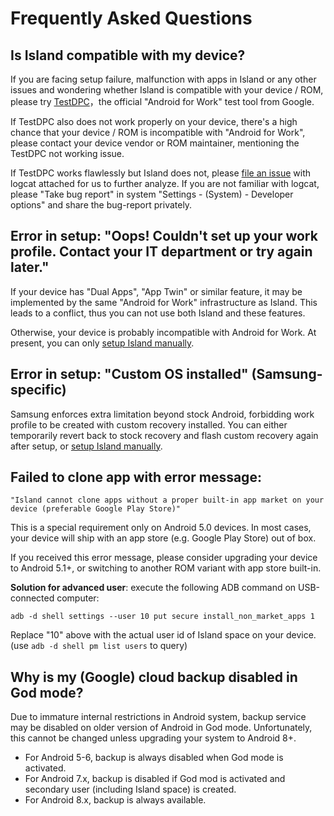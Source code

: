 Frequently Asked Questions
==========================

Is Island compatible with my device?
---

If you are facing setup failure, malfunction with apps in Island or any other issues and wondering whether Island is compatible with your device / ROM, please try [TestDPC](https://play.google.com/store/apps/details?id=com.afwsamples.testdpc)，the official "Android for Work" test tool from Google.

If TestDPC also does not work properly on your device, there's a high chance that your device / ROM is incompatible with "Android for Work", please contact your device vendor or ROM maintainer, mentioning the TestDPC not working issue.

If TestDPC works flawlessly but Island does not, please [file an issue](https://github.com/oasisfeng/island/issues) with logcat attached for us to further analyze. If you are not familiar with logcat, please "Take bug report" in system "Settings - (System) - Developer options" and share the bug-report privately.


Error in setup: "Oops! Couldn't set up your work profile. Contact your IT department or try again later."
---

  If your device has "Dual Apps", "App Twin" or similar feature, it may be implemented by the same "Android for Work" infrastructure as Island. This leads to a conflict, thus you can not use both Island and these features.

  Otherwise, your device is probably incompatible with Android for Work. At present, you can only [setup Island manually](/setup.md).

Error in setup: "Custom OS installed" (Samsung-specific)
---

  Samsung enforces extra limitation beyond stock Android, forbidding work profile to be created with custom recovery installed. You can either temporarily revert back to stock recovery and flash custom recovery again after setup, or [setup Island manually](/setup.md).

Failed to clone app with error message:  
---

`"Island cannot clone apps without a proper built-in app market on your device (preferable Google Play Store)"`

  This is a special requirement only on Android 5.0 devices. In most cases, your device will ship with an app store (e.g. Google Play Store) out of box.

  If you received this error message, please consider upgrading your device to Android 5.1+, or switching to another ROM variant with app store built-in.

  **Solution for advanced user**: execute the following ADB command on USB-connected computer:

    adb -d shell settings --user 10 put secure install_non_market_apps 1

  Replace "10" above with the actual user id of Island space on your device. (use `adb -d shell pm list users` to query)

Why is my (Google) cloud backup disabled in God mode?
---

  Due to immature internal restrictions in Android system, backup service may be disabled on older version of Android in God mode. Unfortunately, this cannot be changed unless upgrading your system to Android 8+.

  - For Android 5-6, backup is always disabled when God mode is activated.
  - For Android 7.x, backup is disabled if God mod is activated and secondary user (including Island space) is created.
  - For Android 8.x, backup is always available.
